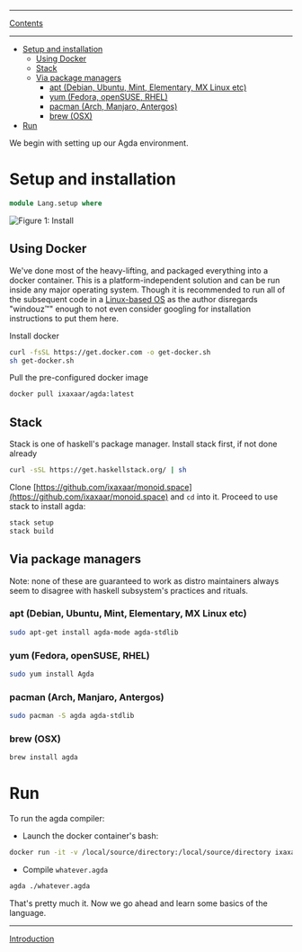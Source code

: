 ****
[Contents](contents.html)

<!-- START doctoc generated TOC please keep comment here to allow auto update -->
<!-- DON'T EDIT THIS SECTION, INSTEAD RE-RUN doctoc TO UPDATE -->
****

- [Setup and installation](#setup-and-installation)
  - [Using Docker](#using-docker)
  - [Stack](#stack)
  - [Via package managers](#via-package-managers)
    - [apt (Debian, Ubuntu, Mint, Elementary, MX Linux etc)](#apt-debian-ubuntu-mint-elementary-mx-linux-etc)
    - [yum (Fedora, openSUSE, RHEL)](#yum-fedora-opensuse-rhel)
    - [pacman (Arch, Manjaro, Antergos)](#pacman-arch-manjaro-antergos)
    - [brew (OSX)](#brew-osx)
- [Run](#run)

<!-- END doctoc generated TOC please keep comment here to allow auto update -->

We begin with setting up our Agda environment.

# Setup and installation

```agda
module Lang.setup where
```

![Figure 1: Install](./install.png)

## Using Docker

We've done most of the heavy-lifting, and packaged everything into a docker container. This is a platform-independent solution and can be run inside any major operating system. Though it is recommended to run all of the subsequent code in a [Linux-based OS](https://www.wikihow.com/Use-Linux) as the author disregards "windouz™" enough to not even consider googling for installation instructions to put them here.

Install docker

```bash
curl -fsSL https://get.docker.com -o get-docker.sh
sh get-docker.sh
```

Pull the pre-configured docker image

```bash
docker pull ixaxaar/agda:latest
```

## Stack

Stack is one of haskell's package manager. Install stack first, if not done already

```bash
curl -sSL https://get.haskellstack.org/ | sh
```

Clone [https://github.com/ixaxaar/monoid.space](https://github.com/ixaxaar/monoid.space) and `cd` into it. Proceed to use stack to install agda:

```bash
stack setup
stack build
```

## Via package managers

Note: none of these are guaranteed to work as distro maintainers always seem to disagree with haskell subsystem's practices and rituals.

### apt (Debian, Ubuntu, Mint, Elementary, MX Linux etc)

```bash
sudo apt-get install agda-mode agda-stdlib
```

### yum (Fedora, openSUSE, RHEL)

```bash
sudo yum install Agda
```

### pacman (Arch, Manjaro, Antergos)

```bash
sudo pacman -S agda agda-stdlib
```

### brew (OSX)

```bash
brew install agda
```

# Run

To run the agda compiler:

- Launch the docker container's bash:

```bash
docker run -it -v /local/source/directory:/local/source/directory ixaxaar/agda bash
```

- Compile `whatever.agda`

```bash
agda ./whatever.agda
```

That's pretty much it. Now we go ahead and learn some basics of the language.

****
[Introduction](./Lang.languageIntro.html)
